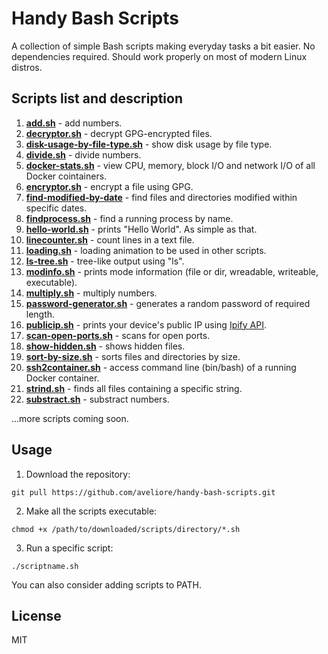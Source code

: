 # Handy Bash Scripts
A collection of simple Bash scripts making everyday tasks a bit easier.
No dependencies required. Should work properly on most of modern Linux distros. 

## Scripts list and description 
1. [**add.sh**](https://github.com/aveliore/handy-bash-scripts/blob/main/add.sh) - add numbers. 
2. [**decryptor.sh**](https://github.com/aveliore/handy-bash-scripts/blob/main/decryptor.sh) - decrypt GPG-encrypted files. 
3. [**disk-usage-by-file-type.sh**](https://github.com/aveliore/handy-bash-scripts/blob/main/disk-usage-by-file-type.sh) - show disk usage by file type. 
4. [**divide.sh**](https://github.com/aveliore/handy-bash-scripts/blob/main/divide.sh) - divide numbers. 
5. [**docker-stats.sh**](https://github.com/aveliore/handy-bash-scripts/blob/main/docker-stats.sh) - view CPU, memory, block I/O and network I/O of all Docker cointainers. 
6. [**encryptor.sh**](https://github.com/aveliore/handy-bash-scripts/blob/main/encryptor.sh) - encrypt a file using GPG. 
7. [**find-modified-by-date**](https://github.com/aveliore/handy-bash-scripts/blob/main/find-modified-by-date.sh) - find files and directories modified within specific dates.
8. [**findprocess.sh**](https://github.com/aveliore/handy-bash-scripts/blob/main/findprocess.sh) - find a running process by name. 
9. [**hello-world.sh**](https://github.com/aveliore/handy-bash-scripts/blob/main/hello-world.sh) - prints "Hello World". As simple as that. 
10. [**linecounter.sh**](https://github.com/aveliore/handy-bash-scripts/blob/main/linecounter.sh) - count lines in a text file. 
11. [**loading.sh**](https://github.com/aveliore/handy-bash-scripts/blob/main/loading.sh) - loading animation to be used in other scripts. 
12. [**ls-tree.sh**](https://github.com/aveliore/handy-bash-scripts/blob/main/ls-tree.sh) - tree-like output using "ls". 
13. [**modinfo.sh**](https://github.com/aveliore/handy-bash-scripts/blob/main/modinfo.sh) - prints mode information (file or dir, wreadable, writeable, executable).
14. [**multiply.sh**](https://github.com/aveliore/handy-bash-scripts/blob/main/multiply.sh) - multiply numbers. 
15. [**password-generator.sh**](https://github.com/aveliore/handy-bash-scripts/blob/main/password-generator.sh) - generates a random password of required length. 
16. [**publicip.sh**](https://github.com/aveliore/handy-bash-scripts/blob/main/publicip.sh) - prints your device's public IP using [Ipify API](https://www.ipify.org).
17. [**scan-open-ports.sh**](https://github.com/aveliore/handy-bash-scripts/blob/main/scan-open-ports.sh) - scans for open ports. 
18. [**show-hidden.sh**](https://github.com/aveliore/handy-bash-scripts/blob/main/show-hidden.sh) - shows hidden files. 
19. [**sort-by-size.sh**](https://github.com/aveliore/handy-bash-scripts/blob/main/sort-by-size.sh) - sorts files and directories by size. 
20. [**ssh2container.sh**](https://github.com/aveliore/handy-bash-scripts/blob/main/ssh2container.sh) - access command line (bin/bash) of a running Docker container. 
21. [**strind.sh**](https://github.com/aveliore/handy-bash-scripts/blob/main/strind.sh) - finds all files containing a specific string.
22. [**substract.sh**](https://github.com/aveliore/handy-bash-scripts/blob/main/substract.sh) - substract numbers. 

...more scripts coming soon. 

## Usage 
1. Download the repository: 
```
git pull https://github.com/aveliore/handy-bash-scripts.git  
```
2. Make all the scripts executable: 
```
chmod +x /path/to/downloaded/scripts/directory/*.sh   
```
3. Run a specific script: 
```
./scriptname.sh 
```
You can also consider adding scripts to PATH.  

## License 
MIT 
